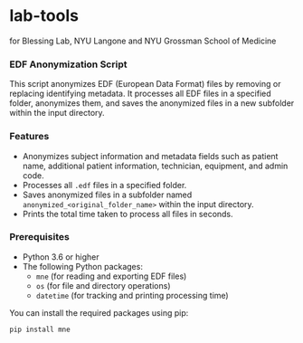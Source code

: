 # lab-tools
for Blessing Lab, NYU Langone and NYU Grossman School of Medicine

### EDF Anonymization Script

This script anonymizes EDF (European Data Format) files by removing or replacing identifying metadata. It processes all EDF files in a specified folder, anonymizes them, and saves the anonymized files in a new subfolder within the input directory.

### Features
- Anonymizes subject information and metadata fields such as patient name, additional patient information, technician, equipment, and admin code.
- Processes all `.edf` files in a specified folder.
- Saves anonymized files in a subfolder named `anonymized_<original_folder_name>` within the input directory.
- Prints the total time taken to process all files in seconds.

### Prerequisites
- Python 3.6 or higher
- The following Python packages:
  - `mne` (for reading and exporting EDF files)
  - `os` (for file and directory operations)
  - `datetime` (for tracking and printing processing time)

You can install the required packages using pip:
```sh
pip install mne